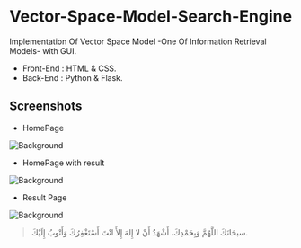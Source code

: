# Vector-Space-Model-Search-Engine


Implementation Of Vector Space Model -One Of Information Retrieval Models- with GUI.

- Front-End : HTML & CSS.
- Back-End : Python & Flask.




## Screenshots

- HomePage 

![Background](https://i.imgur.com/mkAcqfx.png)


- HomePage with result

![Background](https://i.imgur.com/Gx3GBLE.png)


- Result Page

![Background](https://i.imgur.com/lSeZsl9.png)




> سبحَانَكَ اللَّهُمَّ وَبِحَمْدِكَ، أَشْهَدُ أَنْ لا إِلهَ إِلأَ انْتَ أَسْتَغْفِرُكَ وَأَتْوبُ إِلَيْكَ.

